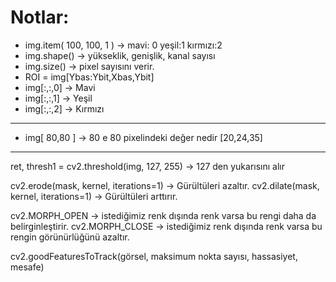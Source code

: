 # Notlar:


* img.item( 100, 100, 1 )  ->   mavi: 0 yeşil:1 kırmızı:2
* img.shape() -> yükseklik, genişlik, kanal sayısı
* img.size() -> pixel sayısını verir.
* ROI = img[Ybas:Ybit,Xbas,Ybit] 
* img[:,:,0] -> Mavi
* img[:,:,1] -> Yeşil
* img[:,:,2] -> Kırmızı

---
* img[ 80,80 ] -> 80 e 80 pixelindeki değer nedir [20,24,35]
---

ret, thresh1 = cv2.threshold(img, 127, 255) -> 127 den yukarısını alır

cv2.erode(mask, kernel, iterations=1) -> Gürültüleri azaltır.
cv2.dilate(mask, kernel, iterations=1) -> Gürültüleri arttırır. 

cv2.MORPH_OPEN -> istediğimiz renk dışında renk varsa bu rengi daha da belirginleştirir.
cv2.MORPH_CLOSE -> istediğimiz renk dışında renk varsa bu rengin görünürlüğünü azaltır.


cv2.goodFeaturesToTrack(görsel, maksimum nokta sayısı, hassasiyet, mesafe)
